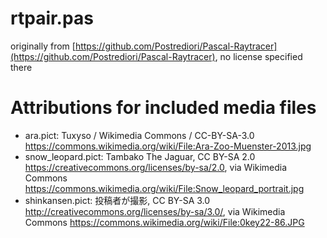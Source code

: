 # rtpair.pas
originally from [https://github.com/Postrediori/Pascal-Raytracer](https://github.com/Postrediori/Pascal-Raytracer), no license specified there
# Attributions for included media files
* ara.pict: Tuxyso / Wikimedia Commons / CC-BY-SA-3.0
https://commons.wikimedia.org/wiki/File:Ara-Zoo-Muenster-2013.jpg
* snow_leopard.pict: Tambako The Jaguar, CC BY-SA 2.0 <https://creativecommons.org/licenses/by-sa/2.0>, via Wikimedia Commons
https://commons.wikimedia.org/wiki/File:Snow_leopard_portrait.jpg
* shinkansen.pict: 投稿者が撮影, CC BY-SA 3.0 <http://creativecommons.org/licenses/by-sa/3.0/>, via Wikimedia Commons
 https://commons.wikimedia.org/wiki/File:0key22-86.JPG 

